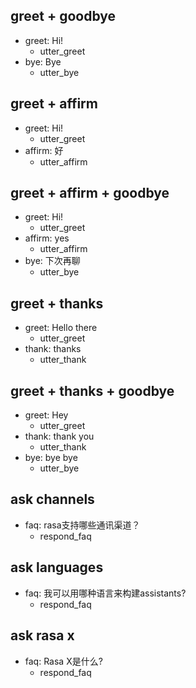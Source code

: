 ## greet + goodbye
* greet: Hi!
  - utter_greet
* bye: Bye
  - utter_bye

## greet + affirm
* greet: Hi!
  - utter_greet
* affirm: 好
  - utter_affirm

## greet + affirm + goodbye
* greet: Hi!
  - utter_greet
* affirm: yes
  - utter_affirm
* bye: 下次再聊
  - utter_bye
  
## greet + thanks
* greet: Hello there
  - utter_greet
* thank: thanks
  - utter_thank

## greet + thanks + goodbye
* greet: Hey
  - utter_greet
* thank: thank you
  - utter_thank
* bye: bye bye
  - utter_bye
  
## ask channels
* faq: rasa支持哪些通讯渠道？
  - respond_faq

## ask languages
* faq: 我可以用哪种语言来构建assistants?
  - respond_faq

## ask rasa x
* faq: Rasa X是什么?
  - respond_faq